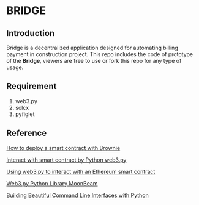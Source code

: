 # BRIDGE

## Introduction
Bridge is a decentralized application designed for automating billing payment in construction project. This repo includes the code of prototype of the **Bridge**, viewers are free to use or fork this repo for any type of usage.

## Requirement
1. web3.py
2. solcx
3. pyfiglet


## Reference
[How to deploy a smart contract with Brownie](https://www.quicknode.com/guides/smart-contract-development/how-to-deploy-a-smart-contract-with-brownie)

[Interact with smart contract by Python web3.py](https://sesamedisk.com/smart-contracts-in-python-complete-guide/)

[Using web3.py to interact with an Ethereum smart contract](https://leftasexercise.com/2021/08/22/using-web3-py-to-interact-with-a-smart-contract/)

[Web3.py Python Library MoonBeam](https://docs.moonbeam.network/builders/build/eth-api/libraries/web3py/)

[Building Beautiful Command Line Interfaces with Python](https://codeburst.io/building-beautiful-command-line-interfaces-with-python-26c7e1bb54df)